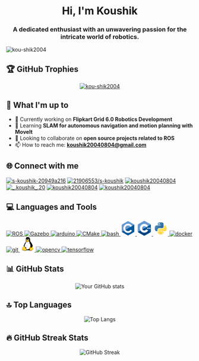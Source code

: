 <h1 align="center">Hi, I'm Koushik</h1>
<h3 align="center">A dedicated enthusiast with an unwavering passion for the intricate world of robotics.</h3>

<p align="left"> <img src="https://komarev.com/ghpvc/?username=kou-shik2004&label=Profile%20views&color=0e75b6&style=flat" alt="kou-shik2004" /> </p>

## 🏆 GitHub Trophies
<p align="center">
  <a href="https://github.com/ryo-ma/github-profile-trophy"><img src="https://github-profile-trophy.vercel.app/?username=kou-shik2004&theme=onedark" alt="kou-shik2004" /></a>
</p>

## 🚀 What I'm up to

- 🤖 Currently working on **Flipkart Grid 6.0 Robotics Development**
- 🧠 Learning **SLAM for autonomous navigation and motion planning with MoveIt**
- 👯 Looking to collaborate on **open source projects related to ROS**
- 📫 How to reach me: **koushik20040804@gmail.com**

## 🌐 Connect with me
<p align="left">
<a href="https://linkedin.com/in/s-koushik-20949a216" target="blank"><img align="center" src="https://raw.githubusercontent.com/rahuldkjain/github-profile-readme-generator/master/src/images/icons/Social/linked-in-alt.svg" alt="s-koushik-20949a216" height="30" width="40" /></a>
<a href="https://stackoverflow.com/users/21906553/s-koushik" target="blank"><img align="center" src="https://raw.githubusercontent.com/rahuldkjain/github-profile-readme-generator/master/src/images/icons/Social/stack-overflow.svg" alt="21906553/s-koushik" height="30" width="40" /></a>
<a href="https://www.kaggle.com/koushik20040804" target="blank"><img align="center" src="https://raw.githubusercontent.com/rahuldkjain/github-profile-readme-generator/master/src/images/icons/Social/kaggle.svg" alt="koushik20040804" height="30" width="40" /></a>
<a href="https://instagram.com/_.koushik_.20" target="blank"><img align="center" src="https://raw.githubusercontent.com/rahuldkjain/github-profile-readme-generator/master/src/images/icons/Social/instagram.svg" alt="_.koushik_.20" height="30" width="40" /></a>
<a href="https://www.hackerrank.com/profile/koushik20040804" target="blank"><img align="center" src="https://raw.githubusercontent.com/rahuldkjain/github-profile-readme-generator/master/src/images/icons/Social/hackerrank.svg" alt="koushik20040804" height="30" width="40" /></a>
<a href="https://leetcode.com/koushik20040804/" target="blank"><img align="center" src="https://raw.githubusercontent.com/rahuldkjain/github-profile-readme-generator/master/src/images/icons/Social/leet-code.svg" alt="koushik20040804" height="30" width="40" /></a>
</p>

## 💻 Languages and Tools
<p align="left">
<a href="https://www.ros.org/" target="_blank" rel="noreferrer"> <img src="https://upload.wikimedia.org/wikipedia/commons/b/bb/Ros_logo.svg" alt="ROS" width="40" height="40"/> </a>
<a href="https://gazebosim.org/" target="_blank" rel="noreferrer"> <img src="https://seeklogo.com/images/G/gazebo-logo-51C46471CA-seeklogo.com.png" alt="Gazebo" width="40" height="40"/> </a>
<a href="https://www.arduino.cc/" target="_blank" rel="noreferrer"> <img src="https://cdn.worldvectorlogo.com/logos/arduino-1.svg" alt="arduino" width="40" height="40"/> </a>
<a href="https://cmake.org/" target="_blank" rel="noreferrer"> <img src="https://upload.wikimedia.org/wikipedia/commons/1/13/Cmake.svg" alt="CMake" width="40" height="40"/> </a>
<a href="https://www.gnu.org/software/bash/" target="_blank" rel="noreferrer"> <img src="https://www.vectorlogo.zone/logos/gnu_bash/gnu_bash-icon.svg" alt="bash" width="40" height="40"/> </a>
<a href="https://www.cprogramming.com/" target="_blank" rel="noreferrer"> <img src="https://raw.githubusercontent.com/devicons/devicon/master/icons/c/c-original.svg" alt="c" width="40" height="40"/> </a>
<a href="https://www.w3schools.com/cpp/" target="_blank" rel="noreferrer"> <img src="https://raw.githubusercontent.com/devicons/devicon/master/icons/cplusplus/cplusplus-original.svg" alt="cplusplus" width="40" height="40"/> </a>
<a href="https://www.python.org" target="_blank" rel="noreferrer"> <img src="https://raw.githubusercontent.com/devicons/devicon/master/icons/python/python-original.svg" alt="python" width="40" height="40"/> </a>
<a href="https://www.docker.com/" target="_blank" rel="noreferrer"> <img src="https://www.vectorlogo.zone/logos/docker/docker-icon.svg" alt="docker" width="40" height="40"/> </a>
<a href="https://git-scm.com/" target="_blank" rel="noreferrer"> <img src="https://www.vectorlogo.zone/logos/git-scm/git-scm-icon.svg" alt="git" width="40" height="40"/> </a>
<a href="https://www.linux.org/" target="_blank" rel="noreferrer"> <img src="https://raw.githubusercontent.com/devicons/devicon/master/icons/linux/linux-original.svg" alt="linux" width="40" height="40"/> </a>
<a href="https://opencv.org/" target="_blank" rel="noreferrer"> <img src="https://www.vectorlogo.zone/logos/opencv/opencv-icon.svg" alt="opencv" width="40" height="40"/> </a>
<a href="https://www.tensorflow.org" target="_blank" rel="noreferrer"> <img src="https://www.vectorlogo.zone/logos/tensorflow/tensorflow-icon.svg" alt="tensorflow" width="40" height="40"/> </a>
</p>

## 📊 GitHub Stats

<p align="center">
  <img src="https://github-readme-stats.vercel.app/api?username=Kou-shik2004&show_icons=true&theme=radical" alt="Your GitHub stats" />
</p>

## 🔝 Top Languages

<p align="center">
  <img src="https://github-readme-stats.vercel.app/api/top-langs/?username=Kou-shik2004&layout=compact&theme=radical" alt="Top Langs" />
</p>

## 🔥 GitHub Streak Stats

<p align="center">
  <img src="https://github-readme-streak-stats.herokuapp.com/?user=Kou-shik2004&theme=dark" alt="GitHub Streak" />
</p>
